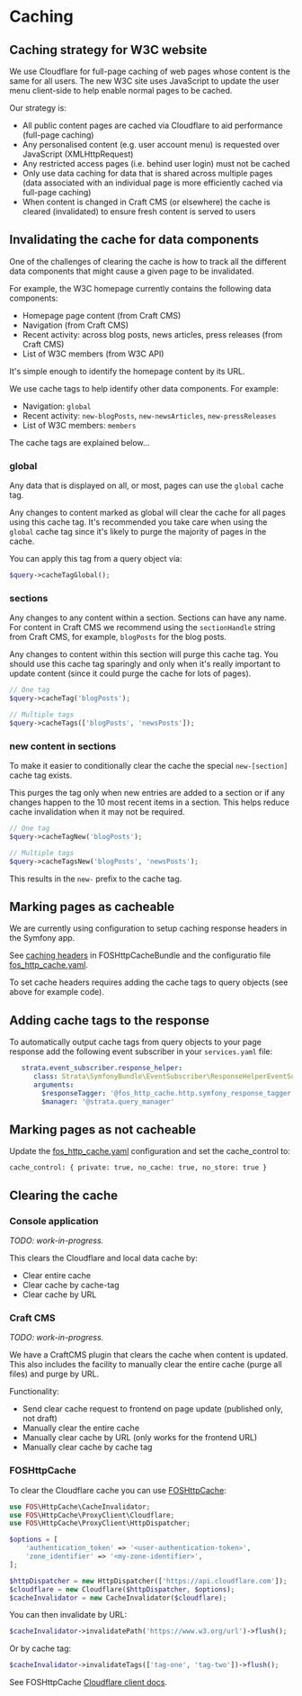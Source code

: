 # Caching

## Caching strategy for W3C website

We use Cloudflare for full-page caching of web pages whose content is the same for all users. The 
new W3C site uses JavaScript to update the user menu client-side to help enable normal pages to be cached.

Our strategy is:

* All public content pages are cached via Cloudflare to aid performance (full-page caching)
* Any personalised content (e.g. user account menu) is requested over JavaScript (XMLHttpRequest)
* Any restricted access pages (i.e. behind user login) must not be cached
* Only use data caching for data that is shared across multiple pages (data associated with an individual page is more efficiently cached via full-page caching) 
* When content is changed in Craft CMS (or elsewhere) the cache is cleared (invalidated) to ensure fresh content is served to users

## Invalidating the cache for data components

One of the challenges of clearing the cache is how to track all the different data components that might cause a given 
page to be invalidated. 

For example, the W3C homepage currently contains the following data components:

* Homepage page content (from Craft CMS)
* Navigation (from Craft CMS)
* Recent activity: across blog posts, news articles, press releases (from Craft CMS)
* List of W3C members (from W3C API)

It's simple enough to identify the homepage content by its URL.

We use cache tags to help identify other data components. For example:

* Navigation: `global`
* Recent activity: `new-blogPosts`, `new-newsArticles`, `new-pressReleases`
* List of W3C members: `members`

The cache tags are explained below...

### global

Any data that is displayed on all, or most, pages can use the `global` cache tag. 

Any changes to content marked as global will clear the cache for all pages using this cache tag.
It's recommended you take care when using the 
`global` cache tag since it's likely to purge the majority of pages in the cache.

You can apply this tag from a query object via:

```php
$query->cacheTagGlobal();
```

### sections

Any changes to any content within a section. Sections can have any name. For content in Craft CMS we recommend 
using the `sectionHandle` string from Craft CMS, for example, `blogPosts` for the blog posts.

Any changes to content within this section will purge this cache tag. You should use this cache tag sparingly and only 
when it's really important to update content (since it could purge the cache for lots of pages). 

```php
// One tag
$query->cacheTag('blogPosts');

// Multiple tags
$query->cacheTags(['blogPosts', 'newsPosts']);
```

### new content in sections

To make it easier to conditionally clear the cache the special `new-[section]` cache tag exists. 

This purges the tag only when new entries are added to a section or if any changes happen to the 10 most recent items in a section. This helps reduce 
cache invalidation when it may not be required.

```php
// One tag
$query->cacheTagNew('blogPosts');

// Multiple tags
$query->cacheTagsNew('blogPosts', 'newsPosts');
```

This results in the `new-` prefix to the cache tag.

## Marking pages as cacheable

We are currently using configuration to setup caching response headers in the Symfony app. 

See [caching headers](https://foshttpcachebundle.readthedocs.io/en/latest/features/headers.html) in FOSHttpCacheBundle 
and the configuratio file [fos_http_cache.yaml](../config/packages/fos_http_cache.yaml).

To set cache headers requires adding the cache tags to query objects (see above for example code).

## Adding cache tags to the response

To automatically output cache tags from query objects to your page response add the following event subscriber in your `services.yaml` file:

```yaml
   strata.event_subscriber.response_helper:
      class: Strata\SymfonyBundle\EventSubscriber\ResponseHelperEventSubscriber
      arguments:
        $responseTagger: '@fos_http_cache.http.symfony_response_tagger'
        $manager: '@strata.query_manager'

```

## Marking pages as not cacheable

Update the [fos_http_cache.yaml](../config/packages/fos_http_cache.yaml) configuration and set the cache_control to:

```
cache_control: { private: true, no_cache: true, no_store: true }
```

## Clearing the cache

### Console application

_TODO: work-in-progress._

This clears the Cloudflare and local data cache by:

* Clear entire cache
* Clear cache by cache-tag
* Clear cache by URL

### Craft CMS

_TODO: work-in-progress._

We have a CraftCMS plugin that clears the cache when content is updated. This also includes the facility to manually 
clear the entire cache (purge all files) and purge by URL.

Functionality:

* Send clear cache request to frontend on page update (published only, not draft)
* Manually clear the entire cache
* Manually clear cache by URL (only works for the frontend URL)
* Manually clear cache by cache tag

### FOSHttpCache

To clear the Cloudflare cache you can use [FOSHttpCache](https://foshttpcache.readthedocs.io/):

```php
use FOS\HttpCache\CacheInvalidator;
use FOS\HttpCache\ProxyClient\Cloudflare;
use FOS\HttpCache\ProxyClient\HttpDispatcher;

$options = [
    'authentication_token' => '<user-authentication-token>',
    'zone_identifier' => '<my-zone-identifier>',
];

$httpDispatcher = new HttpDispatcher(['https://api.cloudflare.com']);
$cloudflare = new Cloudflare($httpDispatcher, $options);
$cacheInvalidator = new CacheInvalidator($cloudflare);
```

You can then invalidate by URL:

```php
$cacheInvalidator->invalidatePath('https://www.w3.org/url')->flush();
```

Or by cache tag:

```php
$cacheInvalidator->invalidateTags(['tag-one', 'tag-two'])->flush();
```

See FOSHttpCache [Cloudflare client docs](https://foshttpcache.readthedocs.io/en/latest/proxy-clients.html#cloudflare-client).
